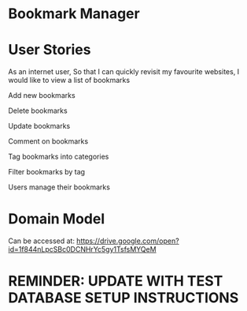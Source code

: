 # Bookmark Manager

# User Stories

As an internet user,
So that I can quickly revisit my favourite websites,
I would like to view a list of bookmarks

Add new bookmarks

Delete bookmarks

Update bookmarks

Comment on bookmarks

Tag bookmarks into categories

Filter bookmarks by tag

Users manage their bookmarks

# Domain Model

Can be accessed at:
https://drive.google.com/open?id=1f844nLpcSBc0DCNHrYc5gy1TsfsMYQeM

#


# REMINDER: UPDATE WITH TEST DATABASE SETUP INSTRUCTIONS
